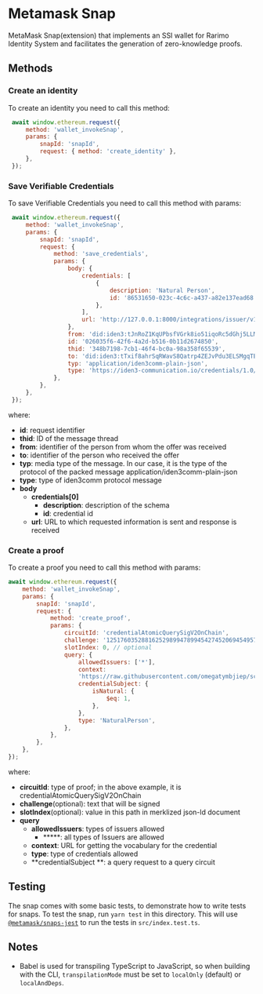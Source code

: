 # Metamask Snap

MetaMask Snap(extension) that implements an SSI wallet for Rarimo Identity System and facilitates the generation of zero-knowledge proofs.

## Methods
### Create an identity
To create an identity you need to call this method:
```javascript
 await window.ethereum.request({
	 method: 'wallet_invokeSnap',
	 params: {
		 snapId: 'snapId',
		 request: { method: 'create_identity' },
	 },
 });
```

### Save Verifiable Credentials
To save Verifiable Credentials you need to call this method with params:
```javascript
 await window.ethereum.request({
	 method: 'wallet_invokeSnap',
	 params: {
		 snapId: 'snapId',
		 request: {
			 method: 'save_credentials',
			 params: {
				 body: {
					 credentials: [
						 {
							 description: 'Natural Person',
							 id: '86531650-023c-4c6c-a437-a82e137ead68',
						 },
					 ],
					 url: 'http://127.0.0.1:8000/integrations/issuer/v1/public/claims/offers/callback',
				 },
				 from: 'did:iden3:tJnRoZ1KqUPbsfVGrk8io51iqoRc5dGhj5LLMHSrD',
				 id: '026035f6-42f6-4a2d-b516-0b11d2674850',
				 thid: '348b7198-7cb1-46f4-bc0a-98a358f65539',
				 to: 'did:iden3:tTxif8ahrSqRWavS8Qatrp4ZEJvPdu3ELSMgqTEQN',
				 typ: 'application/iden3comm-plain-json',
				 type: 'https://iden3-communication.io/credentials/1.0/offer',
			 },
		 },
	 },
 });
```
where:
- **id**: request identifier
- **thid**: ID of the message thread
- **from**: identifier of the person from whom the offer was received
- **to**: identifier of the person who received the offer
- **typ**: media type of the message. In our case, it is the type of the protocol of the packed message application/iden3comm-plain-json
- **type**: type of iden3comm protocol message
- **body**
	- **credentials[0]**
		- **description**: description of the schema
		- **id**: credential id
	- **url**: URL to which requested information is sent and response is received

### Create a proof
To create a proof you need to call this method with params:

```javascript
await window.ethereum.request({
	method: 'wallet_invokeSnap',
	params: {
		snapId: 'snapId',
		request: {
			method: 'create_proof',
			params: {
				circuitId: 'credentialAtomicQuerySigV2OnChain',
				challenge: '1251760352881625298994789945427452069454957821390', // BigInt string
				slotIndex: 0, // optional
				query: {
					allowedIssuers: ['*'],
					context:
					'https://raw.githubusercontent.com/omegatymbjiep/schemas/main/json-ld/NaturalPerson.json-ld',
					credentialSubject: {
						isNatural: {
							$eq: 1,
						},
					},
					type: 'NaturalPerson',
				},
			},
		},
	},
});
```
where:
- **circuitId**: type of proof; in the above example, it is credentialAtomicQuerySigV2OnChain
- **challenge**(optional): text that will be signed
- **slotIndex**(optional): value in this path in merklized json-ld document
- **query**
	- **allowedIssuers**: types of issuers allowed
		- *****: all types of Issuers are allowed
	- **context**: URL for getting the vocabulary for the credential
	- **type**: type of credentials allowed
	- **credentialSubject **: a query request to a query circuit




## Testing

The snap comes with some basic tests, to demonstrate how to write tests for
snaps. To test the snap, run `yarn test` in this directory. This will use
[`@metamask/snaps-jest`](https://github.com/MetaMask/snaps/tree/main/packages/snaps-jest)
to run the tests in `src/index.test.ts`.

## Notes

- Babel is used for transpiling TypeScript to JavaScript, so when building with
  the CLI, `transpilationMode` must be set to `localOnly` (default) or
  `localAndDeps`.
